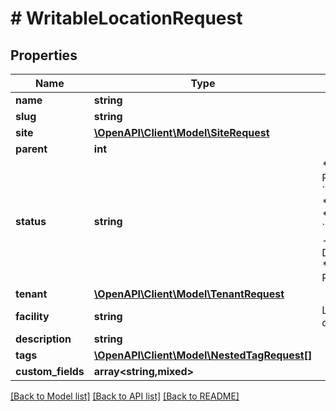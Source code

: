# # WritableLocationRequest

## Properties

Name | Type | Description | Notes
------------ | ------------- | ------------- | -------------
**name** | **string** |  |
**slug** | **string** |  |
**site** | [**\OpenAPI\Client\Model\SiteRequest**](SiteRequest.md) |  |
**parent** | **int** |  |
**status** | **string** | * &#x60;planned&#x60; - Planned * &#x60;staging&#x60; - Staging * &#x60;active&#x60; - Active * &#x60;decommissioning&#x60; - Decommissioning * &#x60;retired&#x60; - Retired | [optional]
**tenant** | [**\OpenAPI\Client\Model\TenantRequest**](TenantRequest.md) |  | [optional]
**facility** | **string** | Local facility ID or description | [optional]
**description** | **string** |  | [optional]
**tags** | [**\OpenAPI\Client\Model\NestedTagRequest[]**](NestedTagRequest.md) |  | [optional]
**custom_fields** | **array<string,mixed>** |  | [optional]

[[Back to Model list]](../../README.md#models) [[Back to API list]](../../README.md#endpoints) [[Back to README]](../../README.md)
